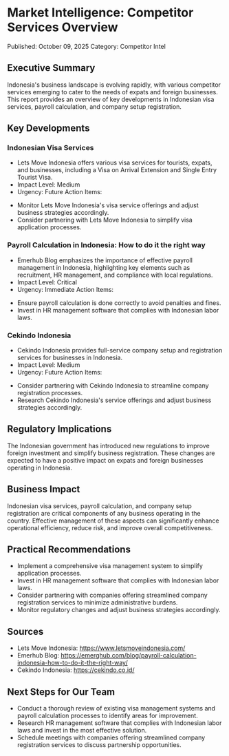 # Market Intelligence: Competitor Services Overview

Published: October 09, 2025
Category: Competitor Intel

## Executive Summary

Indonesia's business landscape is evolving rapidly, with various competitor services emerging to cater to the needs of expats and foreign businesses. This report provides an overview of key developments in Indonesian visa services, payroll calculation, and company setup registration.

## Key Developments

### Indonesian Visa Services
- Lets Move Indonesia offers various visa services for tourists, expats, and businesses, including a Visa on Arrival Extension and Single Entry Tourist Visa.
- Impact Level: Medium
- Urgency: Future
Action Items:
* Monitor Lets Move Indonesia's visa service offerings and adjust business strategies accordingly.
* Consider partnering with Lets Move Indonesia to simplify visa application processes.

### Payroll Calculation in Indonesia: How to do it the right way
- Emerhub Blog emphasizes the importance of effective payroll management in Indonesia, highlighting key elements such as recruitment, HR management, and compliance with local regulations.
- Impact Level: Critical
- Urgency: Immediate
Action Items:
* Ensure payroll calculation is done correctly to avoid penalties and fines.
* Invest in HR management software that complies with Indonesian labor laws.

### Cekindo Indonesia
- Cekindo Indonesia provides full-service company setup and registration services for businesses in Indonesia.
- Impact Level: Medium
- Urgency: Future
Action Items:
* Consider partnering with Cekindo Indonesia to streamline company registration processes.
* Research Cekindo Indonesia's service offerings and adjust business strategies accordingly.

## Regulatory Implications

The Indonesian government has introduced new regulations to improve foreign investment and simplify business registration. These changes are expected to have a positive impact on expats and foreign businesses operating in Indonesia.

## Business Impact

Indonesian visa services, payroll calculation, and company setup registration are critical components of any business operating in the country. Effective management of these aspects can significantly enhance operational efficiency, reduce risk, and improve overall competitiveness.

## Practical Recommendations

* Implement a comprehensive visa management system to simplify application processes.
* Invest in HR management software that complies with Indonesian labor laws.
* Consider partnering with companies offering streamlined company registration services to minimize administrative burdens.
* Monitor regulatory changes and adjust business strategies accordingly.

## Sources
- Lets Move Indonesia: https://www.letsmoveindonesia.com/
- Emerhub Blog: https://emerghub.com/blog/payroll-calculation-indonesia-how-to-do-it-the-right-way/
- Cekindo Indonesia: https://cekindo.co.id/

## Next Steps for Our Team

* Conduct a thorough review of existing visa management systems and payroll calculation processes to identify areas for improvement.
* Research HR management software that complies with Indonesian labor laws and invest in the most effective solution.
* Schedule meetings with companies offering streamlined company registration services to discuss partnership opportunities.